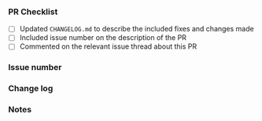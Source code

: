 ### PR Checklist

* [ ] Updated `CHANGELOG.md` to describe the included fixes and changes made
* [ ] Included issue number on the description of the PR
* [ ] Commented on the relevant issue thread about this PR

### Issue number

<!--- Which issue(s) is this PR targeting -->

### Change log

<!--- Paste here the added change logs added to the CHANGELOG.md -->

### Notes

<!--- Describe here anything relevant for the PR review -->
